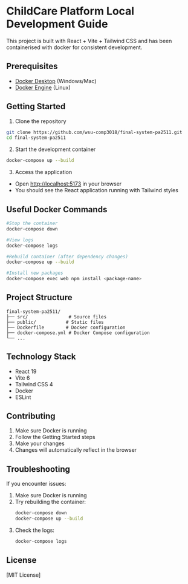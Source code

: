 # ChildCare Platform Local Development Guide

This project is built with React + Vite + Tailwind CSS and has been containerised with docker for consistent development.

## Prerequisites

- [Docker Desktop](https://www.docker.com/products/docker-desktop/) (Windows/Mac)
- [Docker Engine](https://docs.docker.com/engine/install/) (Linux)

## Getting Started

1. Clone the repository
```bash
git clone https://github.com/wsu-comp3018/final-system-pa2511.git
cd final-system-pa2511
```

2. Start the development container
```bash
docker-compose up --build
```

3. Access the application
- Open [http://localhost:5173](http://localhost:5173) in your browser
- You should see the React application running with Tailwind styles

## Useful Docker Commands

```bash
#Stop the container
docker-compose down

#View logs
docker-compose logs

#Rebuild container (after dependency changes)
docker-compose up --build

#Install new packages
docker-compose exec web npm install <package-name>
```

## Project Structure

```
final-system-pa2511/
├── src/               # Source files
├── public/           # Static files
├── Dockerfile        # Docker configuration
├── docker-compose.yml # Docker Compose configuration
└── ...
```

## Technology Stack

- React 19
- Vite 6
- Tailwind CSS 4
- Docker
- ESLint

## Contributing

1. Make sure Docker is running
2. Follow the Getting Started steps
3. Make your changes
4. Changes will automatically reflect in the browser

## Troubleshooting

If you encounter issues:

1. Make sure Docker is running
2. Try rebuilding the container:
   ```bash
   docker-compose down
   docker-compose up --build
   ```
3. Check the logs:
   ```bash
   docker-compose logs
   ```

## License

[MIT License]
